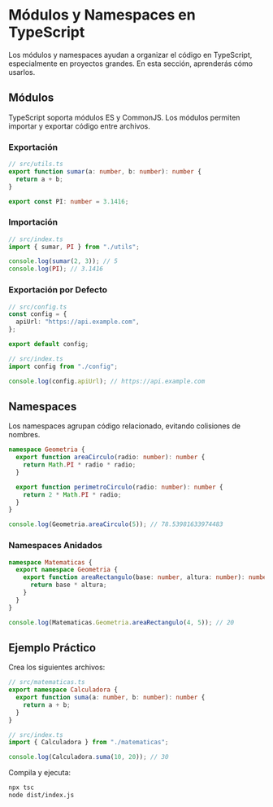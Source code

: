 # Módulos y Namespaces en TypeScript

Los módulos y namespaces ayudan a organizar el código en TypeScript, especialmente en proyectos grandes. En esta sección, aprenderás cómo usarlos.

## Módulos

TypeScript soporta módulos ES y CommonJS. Los módulos permiten importar y exportar código entre archivos.

### Exportación

```typescript
// src/utils.ts
export function sumar(a: number, b: number): number {
  return a + b;
}

export const PI: number = 3.1416;
```

### Importación

```typescript
// src/index.ts
import { sumar, PI } from "./utils";

console.log(sumar(2, 3)); // 5
console.log(PI); // 3.1416
```

### Exportación por Defecto

```typescript
// src/config.ts
const config = {
  apiUrl: "https://api.example.com",
};

export default config;
```

```typescript
// src/index.ts
import config from "./config";

console.log(config.apiUrl); // https://api.example.com
```

## Namespaces

Los namespaces agrupan código relacionado, evitando colisiones de nombres.

```typescript
namespace Geometria {
  export function areaCirculo(radio: number): number {
    return Math.PI * radio * radio;
  }

  export function perimetroCirculo(radio: number): number {
    return 2 * Math.PI * radio;
  }
}

console.log(Geometria.areaCirculo(5)); // 78.53981633974483
```

### Namespaces Anidados

```typescript
namespace Matematicas {
  export namespace Geometria {
    export function areaRectangulo(base: number, altura: number): number {
      return base * altura;
    }
  }
}

console.log(Matematicas.Geometria.areaRectangulo(4, 5)); // 20
```

## Ejemplo Práctico

Crea los siguientes archivos:

```typescript
// src/matematicas.ts
export namespace Calculadora {
  export function suma(a: number, b: number): number {
    return a + b;
  }
}
```

```typescript
// src/index.ts
import { Calculadora } from "./matematicas";

console.log(Calculadora.suma(10, 20)); // 30
```

Compila y ejecuta:

```bash
npx tsc
node dist/index.js
```

